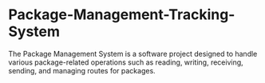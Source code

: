 # Package-Management-Tracking-System
The Package Management System is a software project designed to handle various package-related operations such as reading, writing, receiving, sending, and managing routes for packages.
